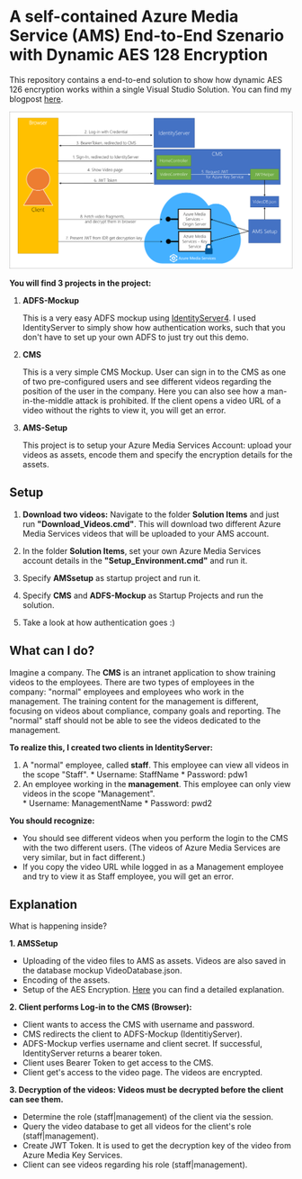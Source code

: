 # A self-contained Azure Media Service (AMS) End-to-End Szenario with Dynamic AES 128 Encryption

This repository contains a end-to-end solution to show how dynamic AES 126 encryption works within a single Visual Studio Solution. You can find my blogpost [here](https://blogs.msdn.microsoft.com/juliajauss/2016/12/22/a-self-contained-azure-media-service-ams-end-to-end-szenario-with-dynamic-aes128-encryption/).

![Overview](https://github.com/juliajauss/AMSAes128EndToEnd/blob/master/overview.png)

**You will find 3 projects in the project:**

1. **ADFS-Mockup**

   This is a very easy ADFS mockup using [IdentityServer4](http://docs.identityserver.io/en/release/). I used IdentityServer to simply show how authentication works, such that you don't have to set up your own ADFS to just try out this demo. 
 

2. **CMS**
 
   This is a very simple CMS Mockup. User can sign in to the CMS as one of two pre-configured users and see different videos regarding the position of the user in the company. Here you can also see how a man-in-the-middle attack is  prohibited. 
   If the client opens a video URL of a video without the rights to view it, you will get an error. 

3. **AMS-Setup**

   This project is to setup your Azure Media Services Account: upload your videos as assets, encode them and specify the encryption details for the assets.  

## Setup

1. **Download two videos:** Navigate to the folder **Solution Items** and just run **"Download_Videos.cmd"**. This will download two different Azure Media Services videos that will be uploaded to your AMS account. 
   
2. In the folder **Solution Items**, set your own Azure Media Services account details in the **"Setup_Environment.cmd"** and run it. 

3. Specify **AMSsetup** as startup project and run it. 

4. Specify **CMS** and **ADFS-Mockup** as Startup Projects and run the solution. 

5. Take a look at how authentication goes :) 


## What can I do?

   Imagine a company. The **CMS** is an intranet application to show training videos to the employees. 
   There are two types of employees in the company: "normal" employees and employees who work in the management. The training content for the management is different, focusing on videos about compliance, company goals and reporting. 
   The "normal" staff should not be able to see the videos dedicated to the management. 

   **To realize this, I created two clients in IdentityServer:**

   1. A "normal" employee, called **staff**. This employee can view all videos in the scope "Staff". 
    * Username: StaffName
    * Password: pdw1
   2.  An employee working in the **management**. This employee can only view videos in the scope "Management".  
    * Username: ManagementName
    * Password: pwd2

**You should recognize:**

 * You should see different videos when you perform the login to the CMS with the two different users. (The videos of Azure Media Services are very similar, but in fact different.)
 * If you copy the video URL while logged in as a Management employee and try to view it as Staff employee, you will get an error. 
    

## Explanation
What is happening inside?

**1. AMSSetup**

   * Uploading of the video files to AMS as assets. Videos are also saved in the database mockup VideoDatabase.json. 
   * Encoding of the assets. 
   * Setup of the AES Encryption. [Here](https://docs.microsoft.com/en-us/azure/media-services/media-services-protect-with-aes128) you can find a detailed explanation.
 

**2. Client performs Log-in to the CMS (Browser):**

  * Client wants to access the CMS with username and password.
  * CMS redirects the client to ADFS-Mockup (IdentitiyServer). 
  * ADFS-Mockup verfies username and client secret. If successful, IdentityServer returns a bearer token.
  * Client uses Bearer Token to get access to the CMS. 
  * Client get's access to the video page. The videos are encrypted.

**3. Decryption of the videos: Videos must be decrypted before the client can see them.**

  * Determine the role (staff|management) of the client via the session. 
  * Query the video database to get all videos for the client's role (staff|management). 
  * Create JWT Token. It is used to get the decryption key of the video from Azure Media Key Services.
  * Client can see videos regarding his role (staff|management). 


